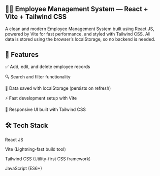 ## 🧑‍💼 Employee Management System — React + Vite + Tailwind CSS
A clean and modern Employee Management System built using React JS, powered by Vite for fast performance, and styled with Tailwind CSS. All data is stored using the browser’s localStorage, so no backend is needed.

## 🚀 Features
✅ Add, edit, and delete employee records

🔍 Search and filter functionality

💾 Data saved with localStorage (persists on refresh)

⚡ Fast development setup with Vite

🎨 Responsive UI built with Tailwind CSS

 ## 🛠 Tech Stack
React JS

Vite (Lightning-fast build tool)

Tailwind CSS (Utility-first CSS framework)

JavaScript (ES6+)